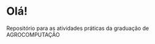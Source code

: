  <h1>Olá!</h1>  
 
 <p>Repositório para as atividades práticas da graduação de AGROCOMPUTAÇÃO </p> <br>
 
